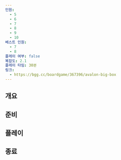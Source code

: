 ```yaml
---
인원:
  - 5
  - 6
  - 7
  - 8
  - 9
  - 10
베스트 인원:
  - 7
  - 8
플레이 여부: false
복잡도: 2.1
플레이 타임: 30분
링크:
  - https://bgg.cc/boardgame/367396/avalon-big-box
---
```

## 개요
## 준비
## 플레이
## 종료